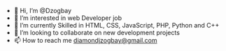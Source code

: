 - 👋 Hi, I’m @Dzogbay
- 👀 I’m interested in web Developer job
- 🌱 I’m currently Skilled in HTML, CSS, JavaScript, PHP, Python and C++
- 💞️ I’m looking to collaborate on new development projects
- 📫 How to reach me diamondjzogbay@gmail.com

<!---
Dzogbay/Dzogbay is a ✨ special ✨ repository because its `README.md` (this file) appears on your GitHub profile.
You can click the Preview link to take a look at your changes.
--->
